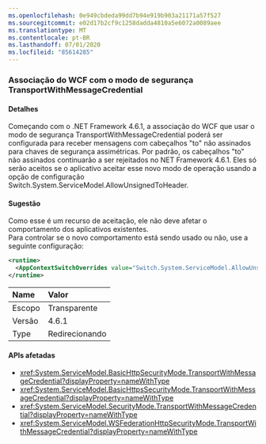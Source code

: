 ```yaml
---
ms.openlocfilehash: 0e949cbdeda99dd7b94e919b903a21171a57f527
ms.sourcegitcommit: e02d17b2cf9c1258dadda4810a5e6072a0089aee
ms.translationtype: MT
ms.contentlocale: pt-BR
ms.lasthandoff: 07/01/2020
ms.locfileid: "85614285"
---
```

### <a name="wcf-binding-with-the-transportwithmessagecredential-security-mode"></a>Associação do WCF com o modo de segurança TransportWithMessageCredential

#### <a name="details"></a>Detalhes

Começando com o .NET Framework 4.6.1, a associação do WCF que usar o modo de segurança TransportWithMessageCredential poderá ser configurada para receber mensagens com cabeçalhos &quot;to&quot; não assinados para chaves de segurança assimétricas. Por padrão, os cabeçalhos &quot;to&quot; não assinados continuarão a ser rejeitados no NET Framework 4.6.1. Eles só serão aceitos se o aplicativo aceitar esse novo modo de operação usando a opção de configuração Switch.System.ServiceModel.AllowUnsignedToHeader.

#### <a name="suggestion"></a>Sugestão

Como esse é um recurso de aceitação, ele não deve afetar o comportamento dos aplicativos existentes.<br/>Para controlar se o novo comportamento está sendo usado ou não, use a seguinte configuração:

```xml
<runtime>
  <AppContextSwitchOverrides value="Switch.System.ServiceModel.AllowUnsignedToHeader=true" />
</runtime>
```

| Name    | Valor       |
|:--------|:------------|
| Escopo   | Transparente |
| Versão | 4.6.1       |
| Type    | Redirecionando |

#### <a name="affected-apis"></a>APIs afetadas

- <xref:System.ServiceModel.BasicHttpSecurityMode.TransportWithMessageCredential?displayProperty=nameWithType>
- <xref:System.ServiceModel.BasicHttpsSecurityMode.TransportWithMessageCredential?displayProperty=nameWithType>
- <xref:System.ServiceModel.SecurityMode.TransportWithMessageCredential?displayProperty=nameWithType>
- <xref:System.ServiceModel.WSFederationHttpSecurityMode.TransportWithMessageCredential?displayProperty=nameWithType>

